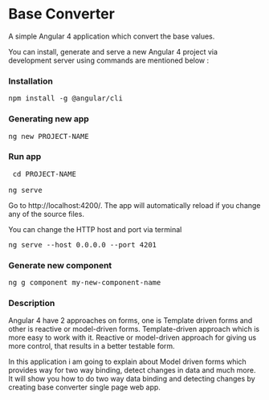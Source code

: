 # Base Converter
A simple Angular 4 application which convert the base values.

You can install, generate and serve a new Angular 4 project via development server using commands are mentioned below :

<h3>Installation</h3>
<pre>npm install -g @angular/cli</pre>

<h3>Generating new app</h3>
<pre>ng new PROJECT-NAME</pre>

<h3>Run app</h3>
<pre> cd PROJECT-NAME<br>
ng serve</pre>

Go to http://localhost:4200/. The app will automatically reload if you change any of the source files.

You can change the HTTP host and port via terminal
<pre>ng serve --host 0.0.0.0 --port 4201</pre>

<h3>Generate new component</h3>
<pre>ng g component my-new-component-name</pre>


<h3>Description</h3>

Angular 4 have 2 approaches on forms, one is Template driven forms and other is reactive or model-driven forms. Template-driven approach which is more easy to work with it. Reactive or model-driven approach for giving us more control, that results in a better testable form. 


In this application i am going to explain about Model driven forms which provides way for two way binding, detect changes in data and much more. It will show you how to do two way data binding and detecting changes by creating base converter single page web app.
